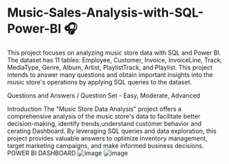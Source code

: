 # Music-Sales-Analysis-with-SQL-Power-BI 🎧
This project focuses on analyzing music store data with SQL and Power BI. The dataset has 11 tables: Employee, Customer, Invoice, InvoiceLine, Track, MediaType, Genre, Album, Artist, PlaylistTrack, and Playlist. This project intends to answer many questions and obtain important insights into the music store's operations by applying SQL queries to the dataset.

Questions and Answers /
Question Set - Easy, Moderate, Advanced

Introduction
The "Music Store Data Analysis" project offers a comprehensive analysis of the music store's data to facilitate better decision-making, identify trends,understand customer behavior and cerating Dashboard. By leveraging SQL queries and data exploration, this project provides valuable answers to optimize inventory management, target marketing campaigns, and make informed business decisions.
POWER BI DASHBOARD
![image](https://github.com/user-attachments/assets/a90edf8d-f571-439f-8bc7-95db56405766)
![image](https://github.com/user-attachments/assets/119e142d-0036-4d4f-b458-f1989b50b83b)


